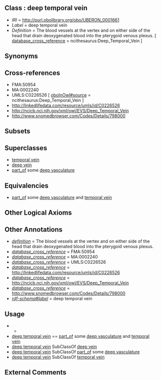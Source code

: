 
## Class : deep temporal vein

 * *IRI* = http://purl.obolibrary.org/obo/UBERON_0001661
 * *Label* = deep temporal vein
 * *Definition* = The blood vessels at the vertex and on either side of the head that drain deoxygenated blood into the pterygoid venous plexus. [ [database_cross_reference](../../ef/oboInOwl#hasDbXref.md) = ncithesaurus:Deep_Temporal_Vein ]

## Synonyms


## Cross-references

 * FMA:50954
 * MA:0002240
 * UMLS:C0226526 [ [oboInOwl#source](../../ce/oboInOwl#source.md) = ncithesaurus:Deep_Temporal_Vein ]
 * http://linkedlifedata.com/resource/umls/id/C0226526
 * http://ncicb.nci.nih.gov/xml/owl/EVS/Deep_Temporal_Vein
 * http://www.snomedbrowser.com/Codes/Details/798000

## Subsets


## Superclasses

 * [temporal vein](../../UBERON/71/UBERON_0001671.md)
 * [deep vein](../../UBERON/52/UBERON_0035552.md)
 * [part_of](../../BFO/50/BFO_0000050.md) some [deep vasculature](../../UBERON/51/UBERON_0035551.md)

## Equivalencies

 * [part_of](../../BFO/50/BFO_0000050.md) some [deep vasculature](../../UBERON/51/UBERON_0035551.md) and [temporal vein](../../UBERON/71/UBERON_0001671.md)

## Other Logical Axioms


## Other Annotations

 * *[definition](../../IAO/15/IAO_0000115.md)* = The blood vessels at the vertex and on either side of the head that drain deoxygenated blood into the pterygoid venous plexus.
 * *[database_cross_reference](../../ef/oboInOwl#hasDbXref.md)* = FMA:50954
 * *[database_cross_reference](../../ef/oboInOwl#hasDbXref.md)* = MA:0002240
 * *[database_cross_reference](../../ef/oboInOwl#hasDbXref.md)* = UMLS:C0226526
 * *[database_cross_reference](../../ef/oboInOwl#hasDbXref.md)* = http://linkedlifedata.com/resource/umls/id/C0226526
 * *[database_cross_reference](../../ef/oboInOwl#hasDbXref.md)* = http://ncicb.nci.nih.gov/xml/owl/EVS/Deep_Temporal_Vein
 * *[database_cross_reference](../../ef/oboInOwl#hasDbXref.md)* = http://www.snomedbrowser.com/Codes/Details/798000
 * *[rdf-schema#label](../../el/rdf-schema#label.md)* = deep temporal vein

## Usage

 * -
 * [deep temporal vein](../../UBERON/61/UBERON_0001661.md) == [part_of](../../BFO/50/BFO_0000050.md) some [deep vasculature](../../UBERON/51/UBERON_0035551.md) and [temporal vein](../../UBERON/71/UBERON_0001671.md)
 * [deep temporal vein](../../UBERON/61/UBERON_0001661.md) SubClassOf [deep vein](../../UBERON/52/UBERON_0035552.md)
 * [deep temporal vein](../../UBERON/61/UBERON_0001661.md) SubClassOf [part_of](../../BFO/50/BFO_0000050.md) some [deep vasculature](../../UBERON/51/UBERON_0035551.md)
 * [deep temporal vein](../../UBERON/61/UBERON_0001661.md) SubClassOf [temporal vein](../../UBERON/71/UBERON_0001671.md)

## External Comments


